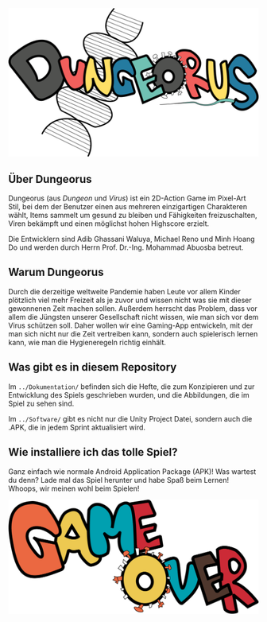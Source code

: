 ![Dungeorus Logo](/Dokumentation/02-Pflichtenheft/Abbildungen/DungeorusLogoColored.png)

## Über Dungeorus
Dungeorus (aus *Dungeon* und *Virus*) ist ein 2D-Action Game im Pixel-Art Stil,
bei dem der Benutzer einen aus mehreren einzigartigen Charakteren wählt, Items
sammelt um gesund zu bleiben und Fähigkeiten freizuschalten, Viren bekämpft und
einen möglichst hohen Highscore erzielt.

Die Entwicklern sind Adib Ghassani Waluya, Michael Reno und Minh Hoang Do und
werden durch Herrn Prof. Dr.-Ing. Mohammad Abuosba betreut.

## Warum Dungeorus
Durch die derzeitige weltweite Pandemie haben Leute vor allem Kinder plötzlich
viel mehr Freizeit als je zuvor und wissen nicht was sie mit dieser gewonnenen
Zeit machen sollen. Außerdem herrscht das Problem, dass vor allem die Jüngsten
unserer Gesellschaft nicht wissen, wie man sich vor dem Virus schützen soll.
Daher wollen wir eine Gaming-App entwickeln, mit der man sich nicht nur
die Zeit vertreiben kann, sondern auch spielerisch lernen kann, wie man
die Hygieneregeln richtig einhält.

## Was gibt es in diesem Repository
Im `../Dokumentation/` befinden sich die Hefte, die zum Konzipieren und zur
Entwicklung des Spiels geschrieben wurden, und die Abbildungen, die im Spiel zu
sehen sind.

Im `../Software/` gibt es nicht nur die Unity Project Datei, sondern auch die .APK,
die in jedem Sprint aktualisiert wird.

## Wie installiere ich das tolle Spiel?
Ganz einfach wie normale Android Application Package (APK)! Was wartest du denn?
Lade mal das Spiel herunter und habe Spaß beim Lernen! Whoops, wir meinen wohl
beim Spielen!

![Dungeorus Over Logo](/Dokumentation/02-Pflichtenheft/Abbildungen/GameOverColored1.png)
